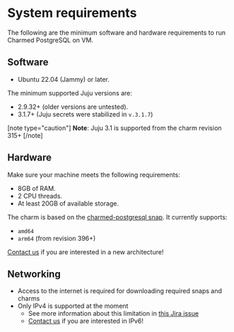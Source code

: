 # System requirements

The following are the minimum software and hardware requirements to run Charmed PostgreSQL on VM.

## Software
* Ubuntu 22.04 (Jammy) or later.

The minimum supported Juju versions are:

* 2.9.32+ (older versions are untested).
* 3.1.7+ (Juju secrets were stabilized in `v.3.1.7`)

[note type="caution"]
**Note**: Juju 3.1 is supported from the charm revision 315+
[/note]

## Hardware

Make sure your machine meets the following requirements:

* 8GB of RAM.
* 2 CPU threads.
* At least 20GB of available storage.

The charm is based on the [charmed-postgresql snap](https://snapcraft.io/charmed-postgresql). It currently supports:
* `amd64`
* `arm64` (from revision 396+)

[Contact us](/t/11863) if you are interested in a new architecture!

## Networking
* Access to the internet is required for downloading required snaps and charms
* Only IPv4 is supported at the moment
  * See more information about this limitation in [this Jira issue](https://warthogs.atlassian.net/browse/DPE-4695)
  * [Contact us](/t/11863) if you are interested in IPv6!